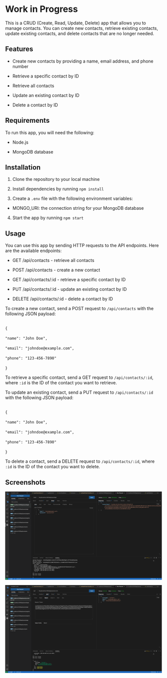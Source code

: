 # Work in Progress

  

This is a CRUD (Create, Read, Update, Delete) app that allows you to manage contacts. You can create new contacts, retrieve existing contacts, update existing contacts, and delete contacts that are no longer needed.

  

## Features

  

- Create new contacts by providing a name, email address, and phone number

- Retrieve a specific contact by ID

- Retrieve all contacts

- Update an existing contact by ID

- Delete a contact by ID

  

## Requirements

  

To run this app, you will need the following:

  

- Node.js

- MongoDB database

  

## Installation

  

1. Clone the repository to your local machine

2. Install dependencies by running `npm install`

3. Create a `.env` file with the following environment variables:

- MONGO_URI: the connection string for your MongoDB database

4. Start the app by running `npm start`

  

## Usage

  

You can use this app by sending HTTP requests to the API endpoints. Here are the available endpoints:

  

- GET /api/contacts - retrieve all contacts

- POST /api/contacts - create a new contact

- GET /api/contacts/:id - retrieve a specific contact by ID

- PUT /api/contacts/:id - update an existing contact by ID

- DELETE /api/contacts/:id - delete a contact by ID

  

To create a new contact, send a POST request to `/api/contacts` with the following JSON payload:

  
  

```

{

"name": "John Doe",

"email": "johndoe@example.com",

"phone": "123-456-7890"

}

```

  

To retrieve a specific contact, send a GET request to `/api/contacts/:id`, where `:id` is the ID of the contact you want to retrieve.

  

To update an existing contact, send a PUT request to `/api/contacts/:id` with the following JSON payload:

  

```

{

"name": "John Doe",

"email": "johndoe@example.com",

"phone": "123-456-7890"

}

```

  

To delete a contact, send a DELETE request to `/api/contacts/:id`, where `:id` is the ID of the contact you want to delete.

  
  

## Screenshots

![enter image description here](https://github.com/shrine2000/Express-CRUD/blob/main/screenshots/1.png?raw=true)


![enter image description here](https://github.com/shrine2000/Express-CRUD/blob/main/screenshots/2.png?raw=true)